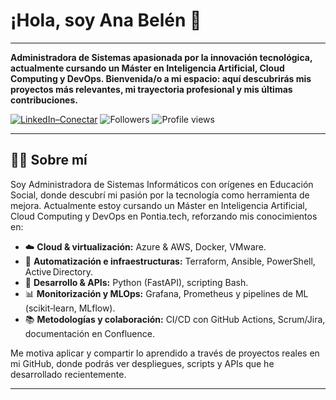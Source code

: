 # ¡Hola, soy Ana Belén 👋
---

**Administradora de Sistemas apasionada por la innovación tecnológica, actualmente cursando un Máster en Inteligencia Artificial, Cloud Computing y DevOps. Bienvenida/o a mi espacio: aquí descubrirás mis proyectos más relevantes, mi trayectoria profesional y mis últimas contribuciones.**

[![LinkedIn–Conectar](https://img.shields.io/badge/LinkedIn–Conectar-0A66C2?style=flat&logo=linkedin&logoColor=white&labelColor=violet)](https://www.linkedin.com/in/ana-belen-ballesteros-redondo) ![Followers](https://img.shields.io/github/followers/anabbre?style=flat&logo=github&logoColor=white&label=Followers&labelColor=black&color=violet) ![Profile views](https://komarev.com/ghpvc/?username=anabbre&style=flat&)

---

## 👩‍💻 Sobre mí

Soy Administradora de Sistemas Informáticos con orígenes en Educación Social, donde descubrí mi pasión por la tecnología como herramienta de mejora. Actualmente estoy cursando un Máster en Inteligencia Artificial, Cloud Computing y DevOps en Pontia.tech, reforzando mis conocimientos en:

- ☁️ **Cloud & virtualización:** Azure & AWS, Docker, VMware.  
- 🔧 **Automatización e infraestructuras:** Terraform, Ansible, PowerShell, Active Directory.  
- 🐍 **Desarrollo & APIs:** Python (FastAPI), scripting Bash.  
- 📊 **Monitorización y MLOps:** Grafana, Prometheus y pipelines de ML (scikit‑learn, MLflow).  
- 📚 **Metodologías y colaboración:** CI/CD con GitHub Actions, Scrum/Jira, documentación en Confluence.  

Me motiva aplicar y compartir lo aprendido a través de proyectos reales en mi GitHub, donde podrás ver despliegues, scripts y APIs que he desarrollado recientemente.  

---
